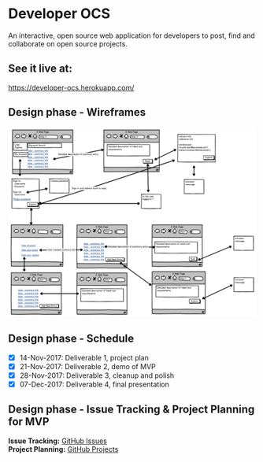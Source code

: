 # Developer OCS
An interactive, open source web application for developers to post, find and collaborate on open source projects.

## See it live at:
https://developer-ocs.herokuapp.com/ 

## Design phase - **Wireframes**
![Screenshot](devOCS-wireframe-grab-08Nov2017.png)

## Design phase - **Schedule**
- [x] 14-Nov-2017: Deliverable 1, project plan
- [x] 21-Nov-2017: Deliverable 2, demo of MVP
- [x] 28-Nov-2017: Deliverable 3, cleanup and polish
- [x] 07-Dec-2017: Deliverable 4, final presentation

## Design phase - **Issue Tracking** & **Project Planning** for MVP
**Issue Tracking:** [GitHub Issues](https://github.com/drewwmercer/developer-ocs/issues "Issue Tracking via GitHub")  
**Project Planning:** [GitHub Projects](https://github.com/drewwmercer/developer-ocs/projects/1 "Project Planning with GitHub")
